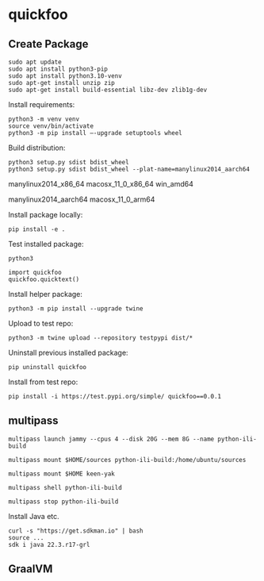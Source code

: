 # quickfoo

## Create Package

```
sudo apt update
sudo apt install python3-pip
sudo apt install python3.10-venv
sudo apt-get install unzip zip
sudo apt-get install build-essential libz-dev zlib1g-dev
```

Install requirements:
```
python3 -m venv venv
source venv/bin/activate
python3 -m pip install –-upgrade setuptools wheel
```

Build distribution:
```
python3 setup.py sdist bdist_wheel
python3 setup.py sdist bdist_wheel --plat-name=manylinux2014_aarch64 
```
manylinux2014_x86_64
macosx_11_0_x86_64
win_amd64

manylinux2014_aarch64 
macosx_11_0_arm64

Install package locally:
```
pip install -e .
```

Test installed package:
```
python3

import quickfoo
quickfoo.quicktext()
```

Install helper package:
```
python3 -m pip install --upgrade twine
```

Upload to test repo:
```
python3 -m twine upload --repository testpypi dist/*
```

Uninstall previous installed package:
```
pip uninstall quickfoo
```

Install from test repo:
```
pip install -i https://test.pypi.org/simple/ quickfoo==0.0.1
```

## multipass

```
multipass launch jammy --cpus 4 --disk 20G --mem 8G --name python-ili-build
```

```
multipass mount $HOME/sources python-ili-build:/home/ubuntu/sources
```

```
multipass mount $HOME keen-yak
```

```
multipass shell python-ili-build
```

```
multipass stop python-ili-build
```

Install Java etc.
```
curl -s "https://get.sdkman.io" | bash
source ...
sdk i java 22.3.r17-grl
```

## GraalVM


